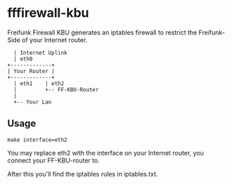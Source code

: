 fffirewall-kbu
==============

Freifunk Firewall KBU generates an iptables firewall to restrict the
Freifunk-Side of your Internet router.

      | Internet Uplink
      | eth0
    +-------------+
    | Your Router |
    +-------------+
      | eth1    | eth2
      |         +-- FF-KBU-Router
      |
      +-- Your Lan

Usage
-----

    make interface=eth2

You may replace eth2 with the interface on your Internet router, you
connect your FF-KBU-router to.

After this you'll find the iptables rules in iptables.txt.

